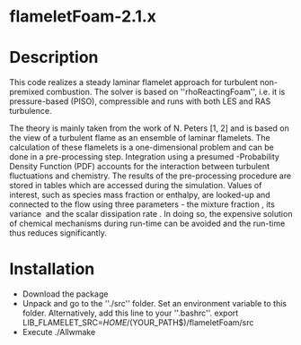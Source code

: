 flameletFoam-2.1.x
==================

Description
==================

This code realizes a steady laminar flamelet approach for turbulent non-premixed combustion.
The solver is based on ''rhoReactingFoam'', i.e. it is pressure-based (PISO), compressible and runs with both LES and RAS turbulence.
 
The theory is mainly taken from the work of N. Peters [1, 2] and is based on the view of a turbulent flame as an ensemble of laminar flamelets.
The calculation of these flamelets is a one-dimensional problem and can be done in a pre-processing step.
Integration using a presumed <math>\beta</math>-Probability Density Function (PDF) accounts for the interaction between turbulent fluctuations and chemistry.
The results of the pre-processing procedure are stored in tables which are accessed during the simulation.
Values of interest, such as species mass fraction or enthalpy, are looked-up and connected to the flow using three parameters - the mixture fraction <math>Z</math>, its variance <math>\tilde{Z''^2}</math> and the scalar dissipation rate  <math>\chi</math>.
In doing so, the expensive solution of chemical mechanisms during run-time can be avoided and the run-time thus reduces significantly.

Installation
==================

* Download the package
* Unpack and go to the ''./src'' folder. Set an environment variable to this folder. Alternatively, add this line to your ''.bashrc''. <bash> export LIB_FLAMELET_SRC=$HOME/($YOUR_PATH$)/flameletFoam/src</bash>
* Execute ./Allwmake

